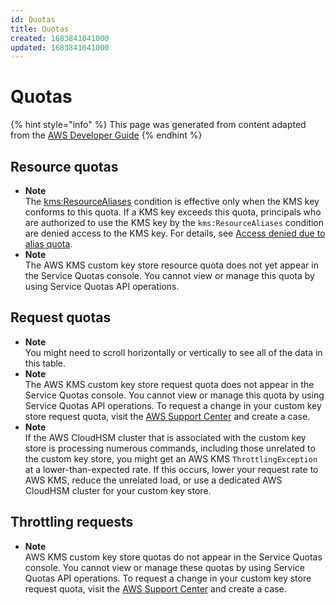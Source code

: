 ```yaml
---
id: Quotas
title: Quotas
created: 1683841041000
updated: 1683841041000
---
```

# Quotas

{% hint style="info" %}
This page was generated from content adapted from the [AWS Developer Guide](https://github.com/awsdocs/aws-kms-developer-guide.git)
{% endhint %}

## Resource quotas

- **Note**  
The [kms:ResourceAliases](conditions-kms.md#conditions-kms-resource-aliases) condition is effective only when the KMS key conforms to this quota\. If a KMS key exceeds this quota, principals who are authorized to use the KMS key by the `kms:ResourceAliases` condition are denied access to the KMS key\. For details, see [Access denied due to alias quota](abac.md#access-denied-alias-quota)\.
- **Note**  
The AWS KMS custom key store resource quota does not yet appear in the Service Quotas console\. You cannot view or manage this quota by using Service Quotas API operations\.


## Request quotas

- **Note**  
You might need to scroll horizontally or vertically to see all of the data in this table\.
- **Note**  
The AWS KMS custom key store request quota does not appear in the Service Quotas console\. You cannot view or manage this quota by using Service Quotas API operations\. To request a change in your custom key store request quota, visit the [AWS Support Center](https://console.aws.amazon.com/support/home) and create a case\.
- **Note**  
If the AWS CloudHSM cluster that is associated with the custom key store is processing numerous commands, including those unrelated to the custom key store, you might get an AWS KMS `ThrottlingException` at a lower\-than\-expected rate\. If this occurs, lower your request rate to AWS KMS, reduce the unrelated load, or use a dedicated AWS CloudHSM cluster for your custom key store\.


## Throttling requests

- **Note**  
AWS KMS custom key store quotas do not appear in the Service Quotas console\. You cannot view or manage these quotas by using Service Quotas API operations\. To request a change in your custom key store request quota, visit the [AWS Support Center](https://console.aws.amazon.com/support/home) and create a case\.

